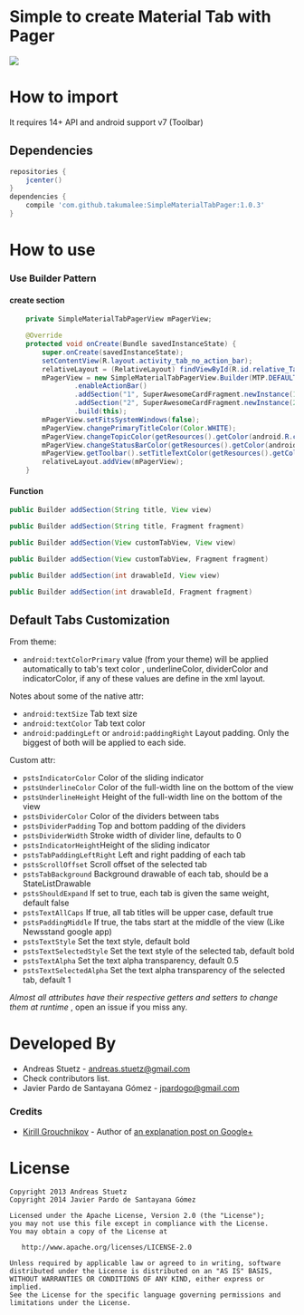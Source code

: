 # Simple to create Material Tab with Pager
![](http://i.imgur.com/C734q5F.png)

# How to import

It requires 14+ API and android support v7 (Toolbar)

## Dependencies
```gradle
repositories {
	jcenter()
}
dependencies {
    compile 'com.github.takumalee:SimpleMaterialTabPager:1.0.3'
}
```

# How to use

### Use Builder Pattern
#### create section
```java
	private SimpleMaterialTabPagerView mPagerView;

	@Override
    protected void onCreate(Bundle savedInstanceState) {
        super.onCreate(savedInstanceState);
        setContentView(R.layout.activity_tab_no_action_bar);
        relativeLayout = (RelativeLayout) findViewById(R.id.relative_TabNoActionBarSample);
        mPagerView = new SimpleMaterialTabPagerView.Builder(MTP.DEFAULT)
                .enableActionBar()
                .addSection("1", SuperAwesomeCardFragment.newInstance(1))
                .addSection("2", SuperAwesomeCardFragment.newInstance(2))
                .build(this);
        mPagerView.setFitsSystemWindows(false);
        mPagerView.changePrimaryTitleColor(Color.WHITE);
        mPagerView.changeTopicColor(getResources().getColor(android.R.color.holo_blue_bright));
        mPagerView.changeStatusBarColor(getResources().getColor(android.R.color.holo_blue_bright));
        mPagerView.getToolbar().setTitleTextColor(getResources().getColor(android.R.color.white));
        relativeLayout.addView(mPagerView);
    }
```

#### Function

```java
public Builder addSection(String title, View view)

public Builder addSection(String title, Fragment fragment)

public Builder addSection(View customTabView, View view)

public Builder addSection(View customTabView, Fragment fragment)

public Builder addSection(int drawableId, View view)

public Builder addSection(int drawableId, Fragment fragment)
``` 


## Default Tabs Customization

From theme:

* `android:textColorPrimary` value (from your theme) will be applied automatically  to tab's text color , underlineColor, dividerColor and indicatorColor, if any of these values are define in the xml layout.

Notes about some of the native attr:

* `android:textSize` Tab text size
* `android:textColor` Tab text color
* `android:paddingLeft` or `android:paddingRight` Layout padding. Only the biggest of both will be applied to each side.


Custom attr:

 * `pstsIndicatorColor` Color of the sliding indicator
 * `pstsUnderlineColor` Color of the full-width line on the bottom of the view
 * `pstsUnderlineHeight` Height of the full-width line on the bottom of the view
 * `pstsDividerColor` Color of the dividers between tabs
 * `pstsDividerPadding` Top and bottom padding of the dividers
 * `pstsDividerWidth` Stroke width of divider line, defaults to 0
 * `pstsIndicatorHeight`Height of the sliding indicator
 * `pstsTabPaddingLeftRight` Left and right padding of each tab
 * `pstsScrollOffset` Scroll offset of the selected tab
 * `pstsTabBackground` Background drawable of each tab, should be a StateListDrawable
 * `pstsShouldExpand` If set to true, each tab is given the same weight, default false
 * `pstsTextAllCaps` If true, all tab titles will be upper case, default true
 * `pstsPaddingMiddle` If true, the tabs start at the middle of the view (Like Newsstand google app)
 * `pstsTextStyle` Set the text style, default bold
 * `pstsTextSelectedStyle` Set the text style of the selected tab, default bold
 * `pstsTextAlpha` Set the text alpha transparency, default 0.5
 * `pstsTextSelectedAlpha` Set the text alpha transparency of the selected tab, default 1

*Almost all attributes have their respective getters and setters to change them at runtime* , open an issue if you miss any.

# Developed By

 * Andreas Stuetz - <andreas.stuetz@gmail.com>
 * Check contributors list.
 * Javier Pardo de Santayana Gómez - <jpardogo@gmail.com>

### Credits

 * [Kirill Grouchnikov](https://plus.google.com/108761828584265913206/posts) - Author of [an explanation post on Google+](https://plus.google.com/108761828584265913206/posts/Cwk7joBV3AC)


# License

    Copyright 2013 Andreas Stuetz
    Copyright 2014 Javier Pardo de Santayana Gómez

    Licensed under the Apache License, Version 2.0 (the "License");
    you may not use this file except in compliance with the License.
    You may obtain a copy of the License at

       http://www.apache.org/licenses/LICENSE-2.0

    Unless required by applicable law or agreed to in writing, software
    distributed under the License is distributed on an "AS IS" BASIS,
    WITHOUT WARRANTIES OR CONDITIONS OF ANY KIND, either express or implied.
    See the License for the specific language governing permissions and
    limitations under the License.